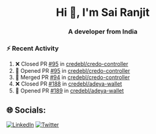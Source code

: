 <h1 align="center">Hi 👋, I'm Sai Ranjit</h1>
<h3 align="center">A developer from India</h3>

### :zap: Recent Activity

<!--START_SECTION:activity-->
1. ❌ Closed PR [#95](https://github.com/credebl/credo-controller/pull/95) in [credebl/credo-controller](https://github.com/credebl/credo-controller)
2. 💪 Opened PR [#95](https://github.com/credebl/credo-controller/pull/95) in [credebl/credo-controller](https://github.com/credebl/credo-controller)
3. 🎉 Merged PR [#94](https://github.com/credebl/credo-controller/pull/94) in [credebl/credo-controller](https://github.com/credebl/credo-controller)
4. ❌ Closed PR [#188](https://github.com/credebl/adeya-wallet/pull/188) in [credebl/adeya-wallet](https://github.com/credebl/adeya-wallet)
5. 💪 Opened PR [#189](https://github.com/credebl/adeya-wallet/pull/189) in [credebl/adeya-wallet](https://github.com/credebl/adeya-wallet)
<!--END_SECTION:activity-->

## 🌐 Socials:
[![LinkedIn](https://img.shields.io/badge/LinkedIn-%230077B5.svg?logo=linkedin&logoColor=white)](https://linkedin.com/in/sairanjit) [![Twitter](https://img.shields.io/badge/Twitter-%231DA1F2.svg?logo=Twitter&logoColor=white)](https://twitter.com/sairanjit_) 
